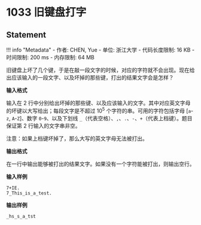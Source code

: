 
# 1033 旧键盘打字

## Statement

!!! info "Metadata"
    - 作者: CHEN, Yue
    - 单位: 浙江大学
    - 代码长度限制: 16 KB
    - 时间限制: 200 ms
    - 内存限制: 64 MB

旧键盘上坏了几个键，于是在敲一段文字的时候，对应的字符就不会出现。现在给出应该输入的一段文字、以及坏掉的那些键，打出的结果文字会是怎样？

**输入格式**

输入在 2 行中分别给出坏掉的那些键、以及应该输入的文字。其中对应英文字母的坏键以大写给出；每段文字是不超过 $10^5$ 个字符的串。可用的字符包括字母 [`a`-`z`, `A`-`Z`]、数字 `0`-`9`、以及下划线 `_`（代表空格）、`,`、`.`、`-`、`+`（代表上档键）。题目保证第 2 行输入的文字串非空。

注意：如果上档键坏掉了，那么大写的英文字母无法被打出。

**输出格式**

在一行中输出能够被打出的结果文字。如果没有一个字符能被打出，则输出空行。

**输入样例**
```plaintext
7+IE.
7_This_is_a_test.
```

**输出样例**
```plaintext
_hs_s_a_tst
```

